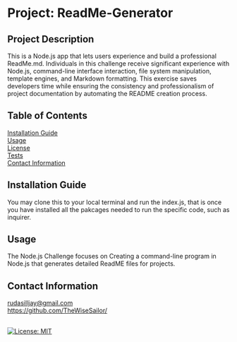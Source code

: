 
  # Project: ReadMe-Generator
  ## Project Description 
  This is a Node.js app that lets users experience and build a professional ReadMe.md. Individuals in this challenge receive significant experience with Node.js, command-line interface interaction, file system manipulation, template engines, and Markdown formatting. This exercise saves developers time while ensuring the consistency and professionalism of project documentation by automating the README creation process. 
  ## Table of Contents 
   [Installation Guide](#installation)  <br>
   [Usage](#usage) <br>
   [License ](#license)  <br>
  [Tests](#tests)  <br>
   [Contact Information](#questions)  <br>

  ## Installation Guide 
  You may clone this to your local terminal and run the index.js, that is once you have installed all the pakcages needed to run the specific code, such as inquirer.

  ## Usage 
  The Node.js Challenge focuses on Creating a command-line program in Node.js that generates detailed ReadME files for projects. <br>


  ## Contact Information 
  rudasilljay@gmail.com  
 https://github.com/TheWiseSailor/

 ## 

 [![License: MIT](https://img.shields.io/badge/License-MIT-yellow.svg)](https://opensource.org/licenses/MIT) 
  